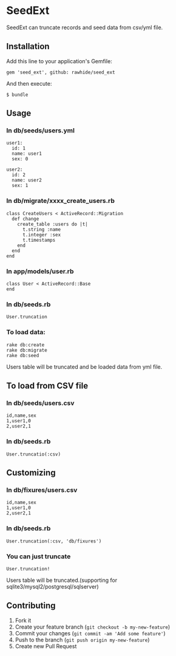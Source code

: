 # SeedExt

SeedExt can truncate records and seed data from csv/yml file.

## Installation

Add this line to your application's Gemfile:

    gem 'seed_ext', github: rawhide/seed_ext

And then execute:

    $ bundle

## Usage

### In db/seeds/users.yml

    user1:
      id: 1
      name: user1
      sex: 0

    user2:
      id: 2
      name: user2
      sex: 1

### In db/migrate/xxxx_create_users.rb
    class CreateUsers < ActiveRecord::Migration
      def change
        create_table :users do |t|
          t.string :name
          t.integer :sex
          t.timestamps
        end
      end
    end

### In app/models/user.rb

    class User < ActiveRecord::Base
    end

### In db/seeds.rb

    User.truncation

### To load data:

    rake db:create
    rake db:migrate
    rake db:seed

Users table will be truncated and be loaded data from yml file.

## To load from CSV file

### In db/seeds/users.csv

    id,name,sex
    1,user1,0
    2,user2,1

### In db/seeds.rb

    User.truncatio(:csv)

## Customizing

### In db/fixures/users.csv

    id,name,sex
    1,user1,0
    2,user2,1

### In db/seeds.rb

    User.truncation(:csv, 'db/fixures')

### You can just truncate

    User.truncation!

Users table will be truncated.(supporting for sqlite3/mysql2/postgresql/sqlserver)

## Contributing

1. Fork it
2. Create your feature branch (`git checkout -b my-new-feature`)
3. Commit your changes (`git commit -am 'Add some feature'`)
4. Push to the branch (`git push origin my-new-feature`)
5. Create new Pull Request
